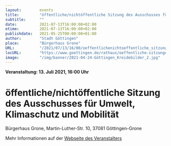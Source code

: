 ```yaml
---
layout:        events
title:         "öffentliche/nichtöffentliche Sitzung des Ausschusses für Umwelt, Klimaschutz und Mobilität"
subtitle:      ""
date:          2021-07-13T16:00:00+02:00
etime:         2021-07-13T16:00:00+02:00
publishdate:   2021-05-25T00:00:00+01:00
author:        "Stadt Göttingen"
place:         "Bürgerhaus Grone"
URL:           "/2021/07/13/16/00/oeffentlichenichtoeffentliche_sitzung_des_ausschusses_fuer_umwelt_klimaschutz_und_mobilitaet"
locURL:        "https://www.goettingen.de/rathaus/oeffentliche-sitzungen.html"
image:         "/img/banner/2021-04-24-Göttingen_Kreidebilder_2.jpg"
---
```


**Veranstaltung: 13. Juli 2021, 16:00 Uhr**

öffentliche/nichtöffentliche Sitzung des Ausschusses für Umwelt, Klimaschutz und Mobilität
===========


Bürgerhaus Grone, Martin-Luther-Str. 10, 37081 Göttingen-Grone


Mehr Informationen auf der [Webseite des Veranstalters](https://www.goettingen.de/rathaus/oeffentliche-sitzungen.html)
